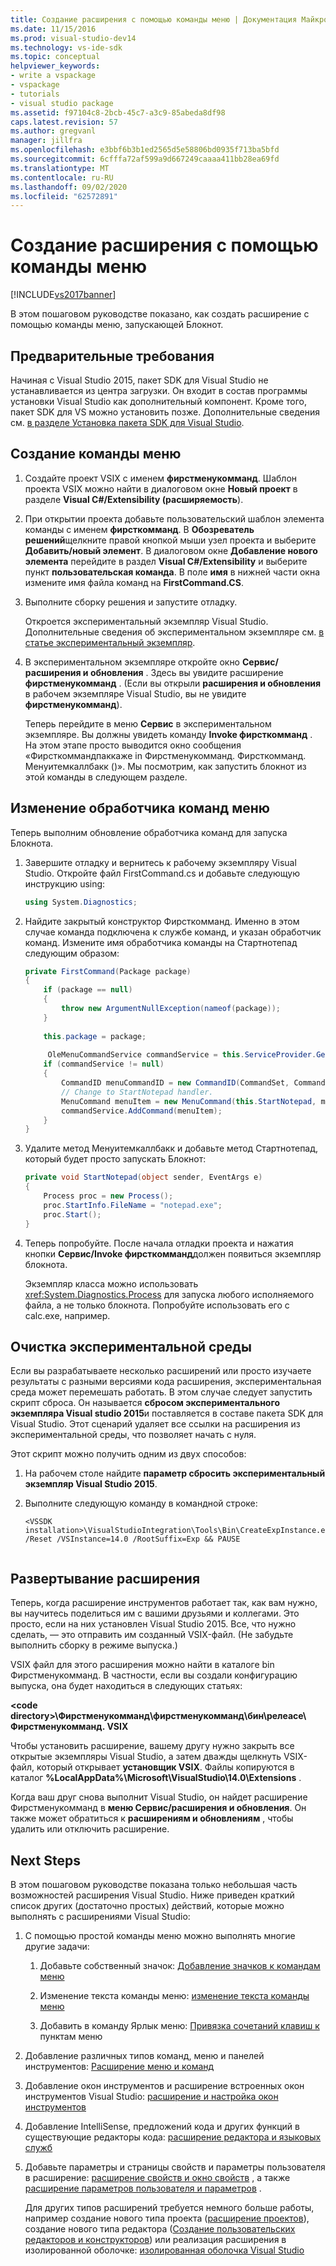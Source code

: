 ```yaml
---
title: Создание расширения с помощью команды меню | Документация Майкрософт
ms.date: 11/15/2016
ms.prod: visual-studio-dev14
ms.technology: vs-ide-sdk
ms.topic: conceptual
helpviewer_keywords:
- write a vspackage
- vspackage
- tutorials
- visual studio package
ms.assetid: f97104c8-2bcb-45c7-a3c9-85abeda8df98
caps.latest.revision: 57
ms.author: gregvanl
manager: jillfra
ms.openlocfilehash: e3bbf6b3b1ed2565d5e58806bd0935f713ba5bfd
ms.sourcegitcommit: 6cfffa72af599a9d667249caaaa411bb28ea69fd
ms.translationtype: MT
ms.contentlocale: ru-RU
ms.lasthandoff: 09/02/2020
ms.locfileid: "62572891"
---
```

# <a name="creating-an-extension-with-a-menu-command"></a>Создание расширения с помощью команды меню
[!INCLUDE[vs2017banner](../includes/vs2017banner.md)]

В этом пошаговом руководстве показано, как создать расширение с помощью команды меню, запускающей Блокнот.  
  
## <a name="prerequisites"></a>Предварительные требования  
 Начиная с Visual Studio 2015, пакет SDK для Visual Studio не устанавливается из центра загрузки. Он входит в состав программы установки Visual Studio как дополнительный компонент. Кроме того, пакет SDK для VS можно установить позже. Дополнительные сведения см. [в разделе Установка пакета SDK для Visual Studio](../extensibility/installing-the-visual-studio-sdk.md).  
  
## <a name="creating-a-menu-command"></a>Создание команды меню  
  
1. Создайте проект VSIX с именем **фирстменукомманд**. Шаблон проекта VSIX можно найти в диалоговом окне **Новый проект** в разделе **Visual C#/Extensibility (расширяемость**).  
  
2. При открытии проекта добавьте пользовательский шаблон элемента команды с именем **фирсткомманд**. В **Обозреватель решений**щелкните правой кнопкой мыши узел проекта и выберите **Добавить/новый элемент**. В диалоговом окне **Добавление нового элемента** перейдите в раздел **Visual C#/Extensibility** и выберите пункт **пользовательская команда**. В поле **имя** в нижней части окна измените имя файла команд на **FirstCommand.CS**.  
  
3. Выполните сборку решения и запустите отладку.  
  
     Откроется экспериментальный экземпляр Visual Studio. Дополнительные сведения об экспериментальном экземпляре см. [в статье экспериментальный экземпляр](../extensibility/the-experimental-instance.md).  
  
4. В экспериментальном экземпляре откройте окно  **Сервис/расширения и обновления** . Здесь вы увидите расширение **фирстменукомманд** . (Если вы открыли **расширения и обновления** в рабочем экземпляре Visual Studio, вы не увидите **фирстменукомманд**).  
  
     Теперь перейдите в меню **Сервис** в экспериментальном экземпляре. Вы должны увидеть команду **Invoke фирсткомманд** . На этом этапе просто выводится окно сообщения «Фирсткоммандпаккаже in Фирстменукомманд. Фирсткомманд. Менуитемкаллбакк ()». Мы посмотрим, как запустить блокнот из этой команды в следующем разделе.  
  
## <a name="changing-the-menu-command-handler"></a>Изменение обработчика команд меню  
 Теперь выполним обновление обработчика команд для запуска Блокнота.  
  
1. Завершите отладку и вернитесь к рабочему экземпляру Visual Studio. Откройте файл FirstCommand.cs и добавьте следующую инструкцию using:  
  
    ```csharp  
    using System.Diagnostics;  
    ```  
  
2. Найдите закрытый конструктор Фирсткомманд. Именно в этом случае команда подключена к службе команд, и указан обработчик команд. Измените имя обработчика команды на Стартнотепад следующим образом:  
  
    ```csharp  
    private FirstCommand(Package package)  
    {  
        if (package == null)  
        {  
            throw new ArgumentNullException(nameof(package));  
        }  
  
        this.package = package;  
  
         OleMenuCommandService commandService = this.ServiceProvider.GetService(typeof(IMenuCommandService)) as OleMenuCommandService;  
        if (commandService != null)  
        {  
            CommandID menuCommandID = new CommandID(CommandSet, CommandId);  
            // Change to StartNotepad handler.  
            MenuCommand menuItem = new MenuCommand(this.StartNotepad, menuCommandID);  
            commandService.AddCommand(menuItem);  
        }  
    }  
    ```  
  
3. Удалите метод Менуитемкаллбакк и добавьте метод Стартнотепад, который будет просто запускать Блокнот:  
  
    ```csharp  
    private void StartNotepad(object sender, EventArgs e)  
    {  
        Process proc = new Process();  
        proc.StartInfo.FileName = "notepad.exe";  
        proc.Start();  
    }  
    ```  
  
4. Теперь попробуйте. После начала отладки проекта и нажатия кнопки **Сервис/Invoke фирсткомманд**должен появиться экземпляр блокнота.  
  
     Экземпляр класса можно использовать <xref:System.Diagnostics.Process> для запуска любого исполняемого файла, а не только блокнота. Попробуйте использовать его с calc.exe, например.  
  
## <a name="cleaning-up-the-experimental-environment"></a>Очистка экспериментальной среды  
 Если вы разрабатываете несколько расширений или просто изучаете результаты с разными версиями кода расширения, экспериментальная среда может перемешать работать. В этом случае следует запустить скрипт сброса. Он называется **сбросом экспериментального экземпляра Visual studio 2015**и поставляется в составе пакета SDK для Visual Studio. Этот сценарий удаляет все ссылки на расширения из экспериментальной среды, что позволяет начать с нуля.  
  
 Этот скрипт можно получить одним из двух способов:  
  
1. На рабочем столе найдите **параметр сбросить экспериментальный экземпляр Visual Studio 2015**.  
  
2. Выполните следующую команду в командной строке:  
  
    ```  
    <VSSDK installation>\VisualStudioIntegration\Tools\Bin\CreateExpInstance.exe /Reset /VSInstance=14.0 /RootSuffix=Exp && PAUSE  
  
    ```  
  
## <a name="deploying-your-extension"></a>Развертывание расширения  
 Теперь, когда расширение инструментов работает так, как вам нужно, вы научитесь поделиться им с вашими друзьями и коллегами. Это просто, если на них установлен Visual Studio 2015. Все, что нужно сделать, — это отправить им созданный VSIX-файл. (Не забудьте выполнить сборку в режиме выпуска.)  
  
 VSIX файл для этого расширения можно найти в каталоге bin Фирстменукомманд. В частности, если вы создали конфигурацию выпуска, она будет находиться в следующих статьях:  
  
 **\<code directory>\Фирстменукомманд\фирстменукомманд\бин\релеасе\ Фирстменукомманд. VSIX**  
  
 Чтобы установить расширение, вашему другу нужно закрыть все открытые экземпляры Visual Studio, а затем дважды щелкнуть VSIX-файл, который открывает **установщик VSIX**. Файлы копируются в каталог **%LocalAppData%\Microsoft\VisualStudio\14.0\Extensions** .  
  
 Когда ваш друг снова выполнит Visual Studio, он найдет расширение Фирстменукомманд в **меню Сервис/расширения и обновления**. Он также может обратиться к **расширениям и обновлениям** , чтобы удалить или отключить расширение.  
  
## <a name="next-steps"></a>Next Steps  
 В этом пошаговом руководстве показана только небольшая часть возможностей расширения Visual Studio. Ниже приведен краткий список других (достаточно простых) действий, которые можно выполнять с расширениями Visual Studio:  
  
1. С помощью простой команды меню можно выполнять многие другие задачи:  
  
   1. Добавьте собственный значок: [Добавление значков к командам меню](../extensibility/adding-icons-to-menu-commands.md)  
  
   2. Изменение текста команды меню: [изменение текста команды меню](../extensibility/changing-the-text-of-a-menu-command.md)  
  
   3. Добавить в команду Ярлык меню: [Привязка сочетаний клавиш к](../extensibility/binding-keyboard-shortcuts-to-menu-items.md) пунктам меню  
  
2. Добавление различных типов команд, меню и панелей инструментов: [Расширение меню и команд](../extensibility/extending-menus-and-commands.md)  
  
3. Добавление окон инструментов и расширение встроенных окон инструментов Visual Studio: [расширение и настройка окон инструментов](../extensibility/extending-and-customizing-tool-windows.md)  
  
4. Добавление IntelliSense, предложений кода и других функций в существующие редакторы кода: [расширение редактора и языковых служб](../extensibility/extending-the-editor-and-language-services.md)  
  
5. Добавьте параметры и страницы свойств и параметры пользователя в расширение: [расширение свойств и окно свойств](../extensibility/extending-properties-and-the-property-window.md) , а также [расширение параметров пользователя и параметров](../extensibility/extending-user-settings-and-options.md) .  
  
   Для других типов расширений требуется немного больше работы, например создание нового типа проекта ([расширение проектов](../extensibility/extending-projects.md)), создание нового типа редактора ([Создание пользовательских редакторов и конструкторов](../extensibility/creating-custom-editors-and-designers.md)) или реализация расширения в изолированной оболочке: [изолированная оболочка Visual Studio](../extensibility/visual-studio-isolated-shell.md)

